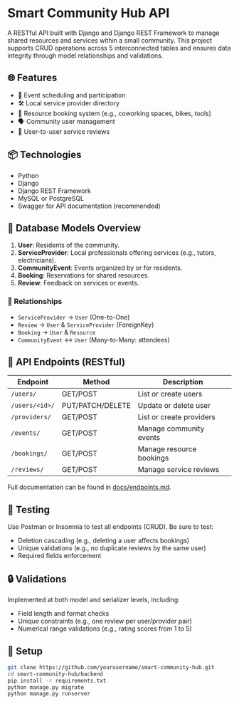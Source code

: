 # Smart Community Hub API

A RESTful API built with Django and Django REST Framework to manage shared resources and services within a small community. This project supports CRUD operations across 5 interconnected tables and ensures data integrity through model relationships and validations.

## 🌐 Features

- 📅 Event scheduling and participation
- 🛠️ Local service provider directory
- 🧾 Resource booking system (e.g., coworking spaces, bikes, tools)
- 🗣️ Community user management
- 💬 User-to-user service reviews

## 📦 Technologies

- Python
- Django
- Django REST Framework
- MySQL or PostgreSQL
- Swagger for API documentation (recommended)

## 🧱 Database Models Overview

1. **User**: Residents of the community.
2. **ServiceProvider**: Local professionals offering services (e.g., tutors, electricians).
3. **CommunityEvent**: Events organized by or for residents.
4. **Booking**: Reservations for shared resources.
5. **Review**: Feedback on services or events.

### 🔗 Relationships

- `ServiceProvider` → `User` (One-to-One)
- `Review` → `User` & `ServiceProvider` (ForeignKey)
- `Booking` → `User` & `Resource`
- `CommunityEvent` ↔ `User` (Many-to-Many: attendees)

## 🔌 API Endpoints (RESTful)

| Endpoint                     | Method | Description                    |
|-----------------------------|--------|--------------------------------|
| `/users/`                   | GET/POST | List or create users          |
| `/users/<id>/`              | PUT/PATCH/DELETE | Update or delete user |
| `/providers/`               | GET/POST | List or create providers      |
| `/events/`                  | GET/POST | Manage community events       |
| `/bookings/`                | GET/POST | Manage resource bookings      |
| `/reviews/`                 | GET/POST | Manage service reviews        |

Full documentation can be found in [docs/endpoints.md](./docs/endpoints.md).

## 🧪 Testing

Use Postman or Insomnia to test all endpoints (CRUD). Be sure to test:
- Deletion cascading (e.g., deleting a user affects bookings)
- Unique validations (e.g., no duplicate reviews by the same user)
- Required fields enforcement

## 🔒 Validations

Implemented at both model and serializer levels, including:
- Field length and format checks
- Unique constraints (e.g., one review per user/provider pair)
- Numerical range validations (e.g., rating scores from 1 to 5)

## 🚧 Setup

```bash
git clone https://github.com/yourusername/smart-community-hub.git
cd smart-community-hub/backend
pip install -r requirements.txt
python manage.py migrate
python manage.py runserver
